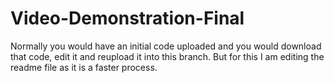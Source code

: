 # Video-Demonstration-Final

Normally you would have an initial code uploaded and you would download that code, edit it and reupload it into this branch. But for this I am editing the readme file as it is a faster process.

